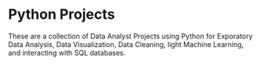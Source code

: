 # Python Projects
These are a collection of Data Analyst Projects using Python for Exporatory Data Analysis, Data Visualization, Data Cleaning, light Machine Learning, and interacting with SQL databases.
